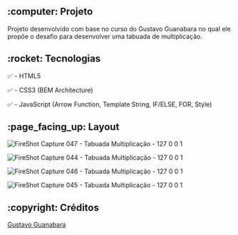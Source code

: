 <h2>:computer: Projeto</h2>
Projeto desenvolvido com base no curso do Gustavo Guanabara no qual ele propõe o desafio para desenvolver uma tabuada de multiplicação.

<h2>:rocket: Tecnologias</h2>

:white_check_mark: - HTML5

:white_check_mark: - CSS3 (BEM Architecture)

:white_check_mark: - JavaScript (Arrow Function, Template String, IF/ELSE, FOR, Style)
 


<h2>:page_facing_up: Layout</h2>

![FireShot Capture 047 - Tabuada Multiplicação - 127 0 0 1](https://user-images.githubusercontent.com/45328215/72930234-4304b180-3d3a-11ea-9624-4518b2d260eb.png)

![FireShot Capture 044 - Tabuada Multiplicação - 127 0 0 1](https://user-images.githubusercontent.com/45328215/72930235-4304b180-3d3a-11ea-9a0c-385ae2ce6923.png)

![FireShot Capture 046 - Tabuada Multiplicação - 127 0 0 1](https://user-images.githubusercontent.com/45328215/72930237-4304b180-3d3a-11ea-819c-1edad6b0dfa8.png)

![FireShot Capture 045 - Tabuada Multiplicação - 127 0 0 1](https://user-images.githubusercontent.com/45328215/72930236-4304b180-3d3a-11ea-966f-5e0f31a5f9ec.png)


<h2>:copyright: Créditos</h2>

[Gustavo Guanabara ](https://www.youtube.com/playlist?list=PLHz_AreHm4dlsK3Nr9GVvXCbpQyHQl1o1)
